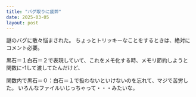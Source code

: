```yaml
---
title: "バグ取りに疲弊"
date: 2025-03-05
layout: post
---
```


謎のバグに散々悩まされた。
ちょっとトリッキーなことをするときは、絶対にコメント必要。

黒石＝１白石＝２で表現していて、これをメモ化する時、メモリ節約しようと
関数に-1して渡してたんだけど、

関数内で黒石＝０：白石＝１で扱わないといけないのを忘れて、マジで苦労した。
いろんなファイルいじっちゃって・・・みたいな。
